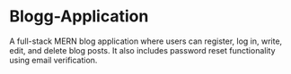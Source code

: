 # Blogg-Application
A full-stack MERN blog application where users can register, log in, write, edit, and delete blog posts. It also includes password reset functionality using email verification.
